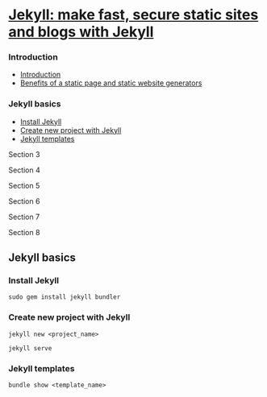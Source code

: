
[Jekyll: make fast, secure static sites and blogs with Jekyll](https://www.udemy.com/static-website-generator-fast-secure-sites-blogs-with-jekyll/learn/v4/content)
======

### Introduction
  * <a href='#1'>Introduction</a>
  * <a href='#2'>Benefits of a static page and static website generators</a>

### Jekyll basics
  * <a href='#3'>Install Jekyll</a>
  * <a href='#4'>Create new project with Jekyll</a>
  * <a href='#5'>Jekyll templates</a>
  

Section 3

Section 4

Section 5

Section 6

Section 7

Section 8

Jekyll basics
------

### <h3 id='3'>Install Jekyll</h3>

```
sudo gem install jekyll bundler
```

### <h3 id='4'>Create new project with Jekyll</h3>

```
jekyll new <project_name>
```

```
jekyll serve
```

### <h3 id='5'>Jekyll templates</h3>

```
bundle show <template_name>
```


